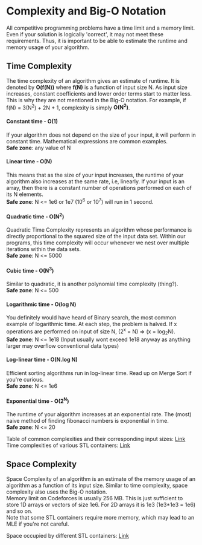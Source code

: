 # Complexity and Big-O Notation
All competitive programming problems have a time limit and a memory limit. Even if your solution is logically 'correct', it may not meet these requirements. Thus, it is important to be able to estimate the runtime and memory usage of your algorithm.
## Time Complexity
The time complexity of an algorithm gives an estimate of runtime. It is denoted by **O(f(N))** where **f(N)** is a function of input size N. As input size increases, constant coefficients and lower order terms start to matter less. This is why they are not mentioned in the Big-O notation. For example, if f(N) = 3(N<sup>2</sup>) + 2N + 1, complexity is simply **O(N<sup>2</sup>)**.

#### Constant time - O(1)
If your algorithm does not depend on the size of your input, it will perform in constant time. Mathematical expressions are common examples.\
**Safe zone**: any value of N

#### Linear time - O(N)
This means that as the size of your input increases, the runtime of your algorithm also increases at the same rate, i.e, linearly. If your input is an array, then there is a constant number of operations performed on each of its N elements.\
**Safe zone**: N <= 1e6 or 1e7 (10<sup>6</sup> or 10<sup>7</sup>) will run in 1 second.

#### Quadratic time - O(N<sup>2</sup>)
Quadratic Time Complexity represents an algorithm whose performance is directly proportional to the squared size of the input data set. Within our programs, this time complexity will occur whenever we nest over multiple iterations within the data sets.\
**Safe zone**: N <= 5000

#### Cubic time - O(N<sup>3</sup>)
Similar to quadratic, it is another polynomial time complexity (thing?).\
**Safe zone**: N <= 500

#### Logarithmic time - O(log N)
You definitely would have heard of Binary search, the most common example of logarithmic time. At each step, the problem is halved. If x operations are performed on input of size N, (2<sup>x</sup> = N) => (x = log<sub>2</sub>N).\
**Safe zone**: N <= 1e18 (Input usually wont exceed 1e18 anyway as anything larger may overflow conventional data types)

#### Log-linear time - O(N.log N)
Efficient sorting algorithms run in log-linear time. Read up on Merge Sort if you're curious.\
**Safe zone**: N <= 1e6

#### Exponential time - O(2<sup>N</sup>)
The runtime of your algorithm increases at an exponential rate. The (most) naive method of finding fibonacci numbers is exponential in time. \
**Safe zone**: N <= 20

Table of common complexities and their corresponding input sizes: [Link](https://pasteboard.co/J6OCrxR.jpg) \
Time complexities of various STL containers: [Link](https://users.cs.northwestern.edu/~riesbeck/programming/c++/stl-summary.html)

## Space Complexity
Space Complexity of an algorithm is an estimate of the memory usage of an algorithm as a function of its input size. Similar to time complexity, space complexity also uses the Big-O notation.\
Memory limit on Codeforces is usually 256 MB. This is just sufficient to store 1D arrays or vectors of size 1e6. For 2D arrays it is 1e3 (1e3*1e3 = 1e6) and so on.\
Note that some STL containers require more memory, which may lead to an MLE if you're not careful.

Space occupied by different STL containers: [Link](https://pasteboard.co/J6ODpDi.jpg)
